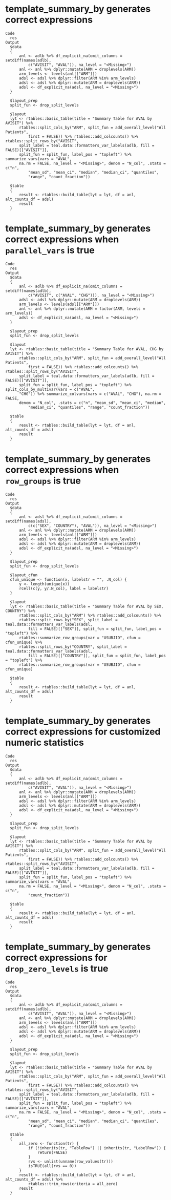 # template_summary_by generates correct expressions

    Code
      res
    Output
      $data
      {
          anl <- adlb %>% df_explicit_na(omit_columns = setdiff(names(adlb), 
              c("AVISIT", "AVAL")), na_level = "<Missing>")
          anl <- anl %>% dplyr::mutate(ARM = droplevels(ARM))
          arm_levels <- levels(anl[["ARM"]])
          adsl <- adsl %>% dplyr::filter(ARM %in% arm_levels)
          adsl <- adsl %>% dplyr::mutate(ARM = droplevels(ARM))
          adsl <- df_explicit_na(adsl, na_level = "<Missing>")
      }
      
      $layout_prep
      split_fun <- drop_split_levels
      
      $layout
      lyt <- rtables::basic_table(title = "Summary Table for AVAL by AVISIT") %>% 
          rtables::split_cols_by("ARM", split_fun = add_overall_level("All Patients", 
              first = FALSE)) %>% rtables::add_colcounts() %>% rtables::split_rows_by("AVISIT", 
          split_label = teal.data::formatters_var_labels(adlb, fill = FALSE)[["AVISIT"]], 
          split_fun = split_fun, label_pos = "topleft") %>% summarize_vars(vars = "AVAL", 
          na.rm = FALSE, na_level = "<Missing>", denom = "N_col", .stats = c("n", 
              "mean_sd", "mean_ci", "median", "median_ci", "quantiles", 
              "range", "count_fraction"))
      
      $table
      {
          result <- rtables::build_table(lyt = lyt, df = anl, alt_counts_df = adsl)
          result
      }
      

# template_summary_by generates correct expressions when `parallel_vars` is true

    Code
      res
    Output
      $data
      {
          anl <- adlb %>% df_explicit_na(omit_columns = setdiff(names(adlb), 
              c("AVISIT", c("AVAL", "CHG"))), na_level = "<Missing>")
          adsl <- adsl %>% dplyr::mutate(ARM = droplevels(ARM))
          arm_levels <- levels(adsl[["ARM"]])
          anl <- anl %>% dplyr::mutate(ARM = factor(ARM, levels = arm_levels))
          adsl <- df_explicit_na(adsl, na_level = "<Missing>")
      }
      
      $layout_prep
      split_fun <- drop_split_levels
      
      $layout
      lyt <- rtables::basic_table(title = "Summary Table for AVAL, CHG by AVISIT") %>% 
          rtables::split_cols_by("ARM", split_fun = add_overall_level("All Patients", 
              first = FALSE)) %>% rtables::add_colcounts() %>% rtables::split_rows_by("AVISIT", 
          split_label = teal.data::formatters_var_labels(adlb, fill = FALSE)[["AVISIT"]], 
          split_fun = split_fun, label_pos = "topleft") %>% split_cols_by_multivar(vars = c("AVAL", 
          "CHG")) %>% summarize_colvars(vars = c("AVAL", "CHG"), na.rm = FALSE, 
          denom = "N_col", .stats = c("n", "mean_sd", "mean_ci", "median", 
              "median_ci", "quantiles", "range", "count_fraction"))
      
      $table
      {
          result <- rtables::build_table(lyt = lyt, df = anl, alt_counts_df = adsl)
          result
      }
      

# template_summary_by generates correct expressions when `row_groups` is true

    Code
      res
    Output
      $data
      {
          anl <- adsl %>% df_explicit_na(omit_columns = setdiff(names(adsl), 
              c(c("SEX", "COUNTRY"), "AVAL")), na_level = "<Missing>")
          anl <- anl %>% dplyr::mutate(ARM = droplevels(ARM))
          arm_levels <- levels(anl[["ARM"]])
          adsl <- adsl %>% dplyr::filter(ARM %in% arm_levels)
          adsl <- adsl %>% dplyr::mutate(ARM = droplevels(ARM))
          adsl <- df_explicit_na(adsl, na_level = "<Missing>")
      }
      
      $layout_prep
      split_fun <- drop_split_levels
      
      $layout_cfun
      cfun_unique <- function(x, labelstr = "", .N_col) {
          y <- length(unique(x))
          rcell(c(y, y/.N_col), label = labelstr)
      }
      
      $layout
      lyt <- rtables::basic_table(title = "Summary Table for AVAL by SEX, COUNTRY") %>% 
          rtables::split_cols_by("ARM") %>% rtables::add_colcounts() %>% 
          rtables::split_rows_by("SEX", split_label = teal.data::formatters_var_labels(adsl, 
              fill = FALSE)[["SEX"]], split_fun = split_fun, label_pos = "topleft") %>% 
          rtables::summarize_row_groups(var = "USUBJID", cfun = cfun_unique) %>% 
          rtables::split_rows_by("COUNTRY", split_label = teal.data::formatters_var_labels(adsl, 
              fill = FALSE)[["COUNTRY"]], split_fun = split_fun, label_pos = "topleft") %>% 
          rtables::summarize_row_groups(var = "USUBJID", cfun = cfun_unique)
      
      $table
      {
          result <- rtables::build_table(lyt = lyt, df = anl, alt_counts_df = adsl)
          result
      }
      

# template_summary_by generates correct expressions for customized numeric statistics

    Code
      res
    Output
      $data
      {
          anl <- adlb %>% df_explicit_na(omit_columns = setdiff(names(adlb), 
              c("AVISIT", "AVAL")), na_level = "<Missing>")
          anl <- anl %>% dplyr::mutate(ARM = droplevels(ARM))
          arm_levels <- levels(anl[["ARM"]])
          adsl <- adsl %>% dplyr::filter(ARM %in% arm_levels)
          adsl <- adsl %>% dplyr::mutate(ARM = droplevels(ARM))
          adsl <- df_explicit_na(adsl, na_level = "<Missing>")
      }
      
      $layout_prep
      split_fun <- drop_split_levels
      
      $layout
      lyt <- rtables::basic_table(title = "Summary Table for AVAL by AVISIT") %>% 
          rtables::split_cols_by("ARM", split_fun = add_overall_level("All Patients", 
              first = FALSE)) %>% rtables::add_colcounts() %>% rtables::split_rows_by("AVISIT", 
          split_label = teal.data::formatters_var_labels(adlb, fill = FALSE)[["AVISIT"]], 
          split_fun = split_fun, label_pos = "topleft") %>% summarize_vars(vars = "AVAL", 
          na.rm = FALSE, na_level = "<Missing>", denom = "N_col", .stats = c("n", 
              "count_fraction"))
      
      $table
      {
          result <- rtables::build_table(lyt = lyt, df = anl, alt_counts_df = adsl)
          result
      }
      

# template_summary_by generates correct expressions for `drop_zero_levels` is true

    Code
      res
    Output
      $data
      {
          anl <- adlb %>% df_explicit_na(omit_columns = setdiff(names(adlb), 
              c("AVISIT", "AVAL")), na_level = "<Missing>")
          anl <- anl %>% dplyr::mutate(ARM = droplevels(ARM))
          arm_levels <- levels(anl[["ARM"]])
          adsl <- adsl %>% dplyr::filter(ARM %in% arm_levels)
          adsl <- adsl %>% dplyr::mutate(ARM = droplevels(ARM))
          adsl <- df_explicit_na(adsl, na_level = "<Missing>")
      }
      
      $layout_prep
      split_fun <- drop_split_levels
      
      $layout
      lyt <- rtables::basic_table(title = "Summary Table for AVAL by AVISIT") %>% 
          rtables::split_cols_by("ARM", split_fun = add_overall_level("All Patients", 
              first = FALSE)) %>% rtables::add_colcounts() %>% rtables::split_rows_by("AVISIT", 
          split_label = teal.data::formatters_var_labels(adlb, fill = FALSE)[["AVISIT"]], 
          split_fun = split_fun, label_pos = "topleft") %>% summarize_vars(vars = "AVAL", 
          na.rm = FALSE, na_level = "<Missing>", denom = "N_col", .stats = c("n", 
              "mean_sd", "mean_ci", "median", "median_ci", "quantiles", 
              "range", "count_fraction"))
      
      $table
      {
          all_zero <- function(tr) {
              if (!inherits(tr, "TableRow") || inherits(tr, "LabelRow")) {
                  return(FALSE)
              }
              rvs <- unlist(unname(row_values(tr)))
              isTRUE(all(rvs == 0))
          }
          result <- rtables::build_table(lyt = lyt, df = anl, alt_counts_df = adsl) %>% 
              rtables::trim_rows(criteria = all_zero)
          result
      }
      

